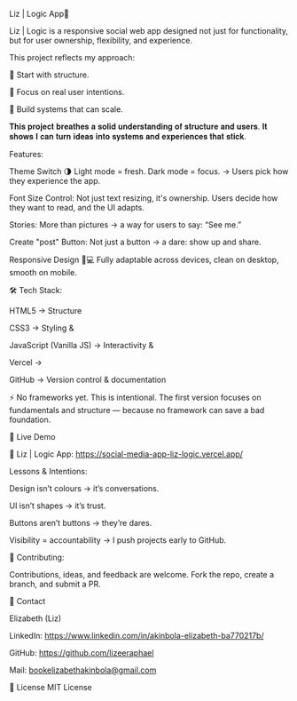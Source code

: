 Liz | Logic App🚀

Liz | Logic is a responsive social web app designed not just for functionality, but for user ownership, flexibility, and experience.

This project reflects my approach:

🔹 Start with structure.

🔹 Focus on real user intentions.

🔹 Build systems that can scale.

𝐓𝐡𝐢𝐬 𝐩𝐫𝐨𝐣𝐞𝐜𝐭 𝐛𝐫𝐞𝐚𝐭𝐡𝐞𝐬 𝐚 𝐬𝐨𝐥𝐢𝐝 𝐮𝐧𝐝𝐞𝐫𝐬𝐭𝐚𝐧𝐝𝐢𝐧𝐠 𝐨𝐟 𝐬𝐭𝐫𝐮𝐜𝐭𝐮𝐫𝐞 𝐚𝐧𝐝 𝐮𝐬𝐞𝐫𝐬. 𝐈𝐭 𝐬𝐡𝐨𝐰𝐬 𝐈 𝐜𝐚𝐧 𝐭𝐮𝐫𝐧 𝐢𝐝𝐞𝐚𝐬 𝐢𝐧𝐭𝐨 𝐬𝐲𝐬𝐭𝐞𝐦𝐬 𝐚𝐧𝐝 𝐞𝐱𝐩𝐞𝐫𝐢𝐞𝐧𝐜𝐞𝐬 𝐭𝐡𝐚𝐭 𝐬𝐭𝐢𝐜𝐤.


Features:

Theme Switch 🌗
Light mode = fresh.
Dark mode = focus.
→ Users pick how they experience the app.

Font Size Control:
Not just text resizing, it's ownership.
Users decide how they want to read, and the UI adapts.

Stories:
More than pictures → a way for users to say: “See me.”

Create "post" Button:
Not just a button → a dare: show up and share.

Responsive Design 📱💻
Fully adaptable across devices, clean on desktop, smooth on mobile.


🛠️ Tech Stack:

HTML5 → Structure


CSS3 → Styling & 


JavaScript (Vanilla JS) → Interactivity & 


Vercel → 


GitHub → Version control & documentation


⚡ No frameworks yet. This is intentional. The first version focuses on fundamentals and structure — because no framework can save a bad foundation.

🚀 Live Demo

🔗 Liz | Logic App: https://social-media-app-liz-logic.vercel.app/


Lessons & Intentions:

Design isn’t colours → it’s conversations.

UI isn’t shapes → it’s trust.

Buttons aren’t buttons → they’re dares.

Visibility = accountability → I push projects early to GitHub.


🤝 Contributing:

Contributions, ideas, and feedback are welcome.
Fork the repo, create a branch, and submit a PR.

📧 Contact

Elizabeth (Liz)

LinkedIn: https://www.linkedin.com/in/akinbola-elizabeth-ba770217b/

GitHub: https://github.com/lizeeraphael

Mail: bookelizabethakinbola@gmail.com

📄 License
MIT License
